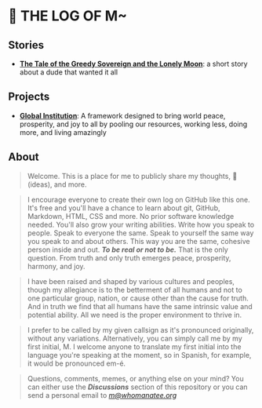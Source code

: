 # 💩 THE LOG OF M~

## Stories
- [**The Tale of the Greedy Sovereign and the Lonely Moon**](docs/the-greedy-sovereign.md): a short story about a dude that wanted it all

## Projects
- [**Global Institution**](https://whomanatee.org): A framework designed to bring world peace, prosperity, and joy to all by pooling our resources, working less, doing more, and living amazingly

## About
> Welcome. This is a place for me to publicly share my thoughts, 💩(ideas), and more.

> I encourage everyone to create their own log on GitHub like this one. It's free and you'll have a chance to learn about git, GitHub, Markdown, HTML, CSS and more. No prior software knowledge needed. You'll also grow your writing abilities. Write how you speak to people. Speak to everyone the same. Speak to yourself the same way you speak to and about others. This way you are the same, cohesive person inside and out. ***To be real or not to be.*** That is the only question. From truth and only truth emerges peace, prosperity, harmony, and joy.

> I have been raised and shaped by various cultures and peoples, though my allegiance is to the betterment of all humans and not to one particular group, nation, or cause other than the cause for truth. And in truth we find that all humans have the same intrinsic value and potential ability. All we need is the proper environment to thrive in.  

> I prefer to be called by my given callsign as it's pronounced originally, without any variations. Alternatively, you can simply call me by my first initial, M. I welcome anyone to translate my first initial into the language you're speaking at the moment, so in Spanish, for example, it would be pronounced em-é.

> Questions, comments, memes, or anything else on your mind? You can either use the ***Discussions*** section of this repository or you can send a personal email to *m@whomanatee.org*



<!--
## Very Very Deepish Thoughts
> What do you deeply think about? Here are some things that I've deeply considered.
- *incoming*


> What are your ideas?
- *incoming*

## Letters
> Public letters to groups, known individuals, unknown individuals, other life forms, inanimate objects, and more...
- *incoming*
-->
